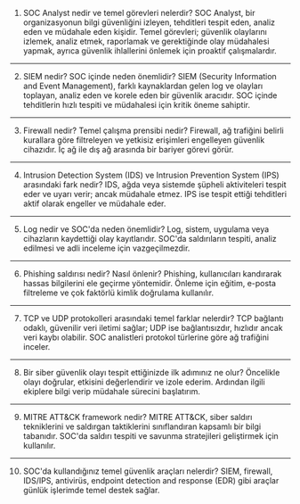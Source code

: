 1. SOC Analyst nedir ve temel görevleri nelerdir?
SOC Analyst, bir organizasyonun bilgi güvenliğini izleyen, tehditleri tespit eden, analiz eden ve müdahale eden kişidir. Temel görevleri; güvenlik olaylarını izlemek, analiz etmek, raporlamak ve gerektiğinde olay müdahalesi yapmak, ayrıca güvenlik ihlallerini önlemek için proaktif çalışmalardır.
---
2. SIEM nedir? SOC içinde neden önemlidir?
SIEM (Security Information and Event Management), farklı kaynaklardan gelen log ve olayları toplayan, analiz eden ve korele eden bir güvenlik aracıdır. SOC içinde tehditlerin hızlı tespiti ve müdahalesi için kritik öneme sahiptir.
---
3. Firewall nedir? Temel çalışma prensibi nedir?
Firewall, ağ trafiğini belirli kurallara göre filtreleyen ve yetkisiz erişimleri engelleyen güvenlik cihazıdır. İç ağ ile dış ağ arasında bir bariyer görevi görür.
---
4. Intrusion Detection System (IDS) ve Intrusion Prevention System (IPS) arasındaki fark nedir?
IDS, ağda veya sistemde şüpheli aktiviteleri tespit eder ve uyarı verir; ancak müdahale etmez. IPS ise tespit ettiği tehditleri aktif olarak engeller ve müdahale eder.
---
5. Log nedir ve SOC'da neden önemlidir?
Log, sistem, uygulama veya cihazların kaydettiği olay kayıtlarıdır. SOC'da saldırıların tespiti, analiz edilmesi ve adli inceleme için vazgeçilmezdir.
---
6. Phishing saldırısı nedir? Nasıl önlenir?
Phishing, kullanıcıları kandırarak hassas bilgilerini ele geçirme yöntemidir. Önleme için eğitim, e-posta filtreleme ve çok faktörlü kimlik doğrulama kullanılır.
---
7. TCP ve UDP protokolleri arasındaki temel farklar nelerdir?
TCP bağlantı odaklı, güvenilir veri iletimi sağlar; UDP ise bağlantısızdır, hızlıdır ancak veri kaybı olabilir. SOC analistleri protokol türlerine göre ağ trafiğini inceler.
---
8. Bir siber güvenlik olayı tespit ettiğinizde ilk adımınız ne olur?
Öncelikle olayı doğrular, etkisini değerlendirir ve izole ederim. Ardından ilgili ekiplere bilgi verip müdahale sürecini başlatırım.
---
9. MITRE ATT&CK framework nedir?
MITRE ATT&CK, siber saldırı tekniklerini ve saldırgan taktiklerini sınıflandıran kapsamlı bir bilgi tabanıdır. SOC'da saldırı tespiti ve savunma stratejileri geliştirmek için kullanılır.
---
10. SOC'da kullandığınız temel güvenlik araçları nelerdir?
SIEM, firewall, IDS/IPS, antivirüs, endpoint detection and response (EDR) gibi araçlar günlük işlerimde temel destek sağlar.
